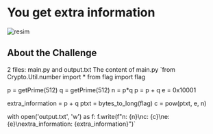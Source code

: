 # You get extra information 


![resim](https://github.com/KaanDisli/CTF/assets/96348553/f063eb0d-1597-4fdd-b142-fa25c330cb7b)


## About the Challenge
2 files: main.py and output.txt
The content of main.py
`from Crypto.Util.number import *
from flag import flag

p = getPrime(512)
q = getPrime(512)
n = p*q
p = p + q
e = 0x10001

extra_information = p + q
ptxt = bytes_to_long(flag)
c = pow(ptxt, e, n)

with open('output.txt', 'w') as f:
    f.write(f"n: {n}\nc: {c}\ne: {e}\nextra_information: {extra_information}")`

